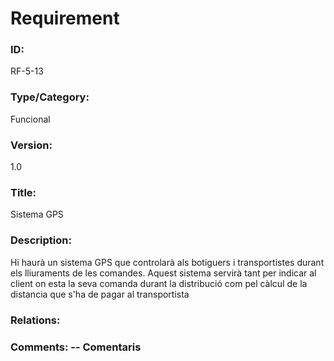 # Requirement 

### ID: 
RF-5-13

### Type/Category: 
Funcional

### Version: 
1.0

### Title: 
Sistema GPS

### Description: 
Hi haurà un sistema GPS que controlarà als botiguers i transportistes durant els lliuraments de les comandes. Aquest sistema servirà tant per indicar al client on esta la seva comanda durant la distribució com pel càlcul de la distancia que s'ha de pagar al transportista 

### Relations: 


### Comments: -- Comentaris
